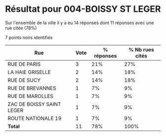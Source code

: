 # Résultat pour 004-BOISSY ST LEGER

Sur l'ensemble de la ville il y a eu 14 réponses dont 11 réponses avec une rue citée (78%)

7 points noirs identifiés

| Rue | Vote | % réponses | % Nb rues cités|
|-----|------|------------|----------------|
| RUE DE PARIS | 3 | 21% | 27%|
| LA HAIE GRISELLE | 2 | 14% | 18%|
| RUE DE SUCY | 2 | 14% | 18%|
| RUE DE BREVANNES | 1 | 7% | 9%|
| RUE DE MAROLLES | 1 | 7% | 9%|
| ZAC DE BOISSY SAINT LEGER | 1 | 7% | 9%|
| ROUTE NATIONALE 19 | 1 | 7% | 9%|
| **Total** | 11 | 78% | 100%|
